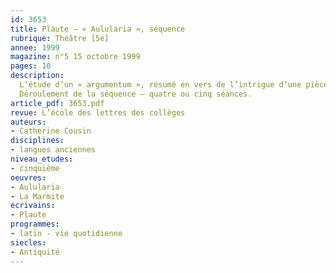 ```yaml
---
id: 3653
title: Plaute – « Aulularia », séquence
rubrique: Théâtre [5e]
annee: 1999
magazine: n°5 15 octobre 1999
pages: 10
description: 
  L’étude d’un « argumentum », résumé en vers de l’intrigue d’une pièce, présente un grand intérêt pour aborder la comédie latine avec des élèves de cinquième. Parmi les nombreux argumenta rédigés au 2e siècle après Jésus-Christ par des grammairiens lors d’une réédition du corpus plautinien, cette étude choisit les deux concernant l’« Aulularia » – le premier est composé de quinze sénaires iambiques, le second est un acrostiche.
  Déroulement de la séquence – quatre ou cinq séances.
article_pdf: 3653.pdf
revue: L’école des lettres des collèges
auteurs:
- Catherine Cousin
disciplines:
- langues anciennes
niveau_etudes:
- cinquième
oeuvres:
- Aulularia
- La Marmite
ecrivains:
- Plaute
programmes:
- latin - vie quotidienne
siecles:
- Antiquité
---
```

